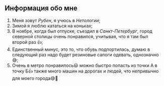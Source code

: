 ## Информация обо мне

1. Меня зовут _Рубен_, я учюсь в _Нетологии_;
2. Зимой я люблю кататься на коньках;
3. В ноябре, когда был отпуске, съездил в _Санкт-Петербург_, город северной столицы очень понравился, учитывая, что я там был второй раз 👍;
4. Единственный минус, это то, что обувь подпортилась, думаю в следующий раз надо будет резиновые сапоги одевать, однозначно 😅;
5. Очень в метро понравилось😃 можно быстро попасть из точки А в точку Б👍 также много машин на дорогах и людей, что непривычно для моего города😅🤣